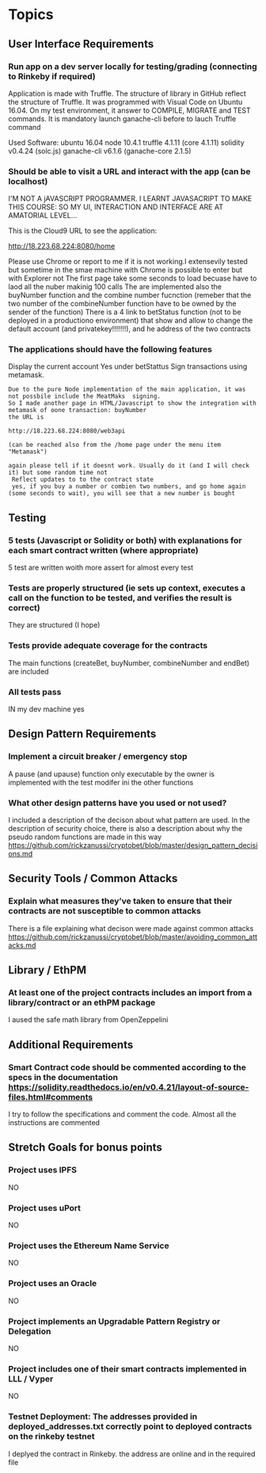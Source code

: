 # Topics

## User Interface Requirements
  ### Run app on a dev server locally for testing/grading (connecting to Rinkeby if required)
  
  Application is made with Truffle. The structure of library in GitHub reflect the structure of Truffle. 
  It was programmed with Visual Code on Ubuntu 16.04. On my test environment, it answer to COMPILE, MIGRATE and TEST commands. It is mandatory launch ganache-cli before to lauch Truffle command
  
  Used Software: ubuntu 16.04 node 10.4.1 truffle 4.1.11 (core 4.1.11) solidity v0.4.24 (solc.js) ganache-cli v6.1.6 (ganache-core 2.1.5)
  
  ### Should be able to visit a URL and interact with the app (can be localhost)
  
  I'M NOT A jAVASCRIPT PROGRAMMER. I LEARNT  JAVASACRIPT TO MAKE THIS COURSE: SO MY UI, INTERACTION AND INTERFACE ARE AT AMATORIAL LEVEL...
  
  This is the Cloud9 URL to see the application: 
  
  http://18.223.68.224:8080/home
  
  Please use Chrome or report to me if it is not working.I extensevily tested but sometime in the smae machine with Chrome is possible to enter but with Explorer not
  The first page take some seconds to load becuase have to laod all the nuber makinig 100 calls
  The are implemented also the buyNumber function and the combine number fucnction (remeber that the two number of the combineNumber function have to be owned by the sender of the function)
  There is a 4 link to betStatus function (not to be deployed in a productiono environment) that show and allow to change the default account (and privatekey!!!!!!!), and he address of the two contracts

  ### The applications should have the following features
  
  Display the current account
         Yes under betStattus
     Sign transactions using metamask.
     
    Due to the pure Node implementation of the main application, it was not possbile include the MeatMaks  signing.
    So I made another page in HTML/Javascript to show the integration with metamask of oone transaction: buyNumber
    the URL is
    
    http://18.223.68.224:8080/web3api 
 
    (can be reached also from the /home page under the menu item "Metamask")
    
    again please tell if it doesnt work. Usually do it (and I will check it) but some random time not
     Reflect updates to to the contract state
     yes, if you buy a number or combien two numbers, and go home again (some seconds to wait), you will see that a new number is bought
  
     

## Testing
  ### 5 tests (Javascript or Solidity or both) with explanations for each smart contract written (where appropriate)
  5 test are written woith more assert for almost every test
  
  ### Tests are properly structured (ie sets up context, executes a call on  the function to be tested, and verifies the result is correct)
  They are structured (I hope)
  
  ### Tests provide adequate coverage for the contracts
  The main functions (createBet, buyNumber, combineNumber and endBet) are included
  
  ### All tests pass
  IN my dev machine yes

## Design Pattern Requirements
  ### Implement a circuit breaker / emergency stop
  A pause (and upause) function only executable by the owner is implemented with the test modifer ini the other functions
  
  ### What other design patterns have you used or  not used?
  I included a description of the decison about what pattern are used. In the description of security choice, there is also a description about why the pseudo random functions are made in this way
  https://github.com/rickzanussi/cryptobet/blob/master/design_pattern_decisions.md

## Security Tools / Common Attacks
  ### Explain what measures they’ve taken to ensure that their contracts are not susceptible to common attacks
  There is a file explaining what decison were made against common attacks
  https://github.com/rickzanussi/cryptobet/blob/master/avoiding_common_attacks.md
  

## Library / EthPM
  ### At least one of the project contracts includes an import from a library/contract or an ethPM package
  I aused the safe math library from OpenZeppelini

## Additional Requirements
 ### Smart Contract code should be commented  according to the specs in the documentation https://solidity.readthedocs.io/en/v0.4.21/layout-of-source-files.html#comments
 I try to follow the specifications and comment the code. Almost all the instructions are commented

## Stretch Goals for bonus points
  ### Project uses IPFS
  NO
  ### Project uses uPort
  NO
  ### Project uses the Ethereum Name Service
  NO
  ### Project uses an Oracle
  NO
  ### Project implements an Upgradable Pattern Registry or Delegation
  NO
  ### Project includes one of their smart contracts implemented in LLL / Vyper
  NO
  ### Testnet Deployment:  The addresses provided in deployed_addresses.txt correctly point to deployed  contracts on the rinkeby testnet
  I deplyed the contract in Rinkeby. the address are online and in the required file
